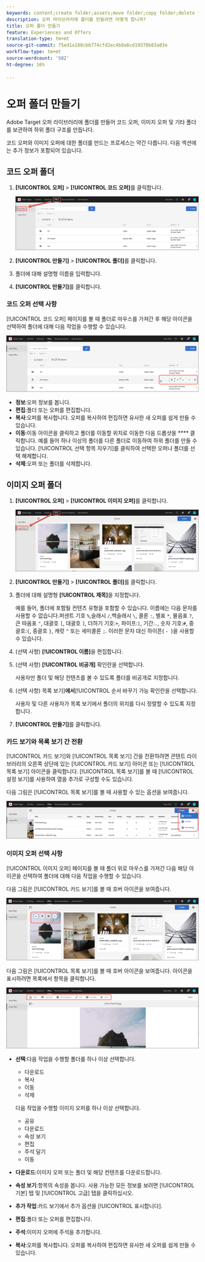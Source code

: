 ```yaml
---
keywords: content;create folder;assets;move folder;copy folder;delete folder;download folder;folder
description: 오퍼 라이브러리에 폴더를 만들려면 어떻게 합니까?
title: 오퍼 폴더 만들기
feature: Experiences and Offers
translation-type: tm+mt
source-git-commit: 75ed1a180cbb774cfd2ec4b8a6cd19378b83a03e
workflow-type: tm+mt
source-wordcount: '582'
ht-degree: 16%

---
```



# 오퍼 폴더 만들기

Adobe Target 오퍼 라이브러리에 폴더를 만들어 코드 오퍼, 이미지 오퍼 및 기타 폴더를 보관하여 하위 폴더 구조를 만듭니다.

코드 오퍼와 이미지 오퍼에 대한 폴더를 만드는 프로세스는 약간 다릅니다. 다음 섹션에는 추가 정보가 포함되어 있습니다.

## 코드 오퍼 폴더

1. **[!UICONTROL 오퍼]** > **[!UICONTROL 코드 오퍼]**&#x200B;를 클릭합니다.

   ![코드 오퍼 탭](/help/c-experiences/c-manage-content/assets/code-offers-tab.png)

1. **[!UICONTROL 만들기]** > **[!UICONTROL 폴더]**&#x200B;를 클릭합니다.

1. 폴더에 대해 설명형 이름을 입력합니다.

1. **[!UICONTROL 만들기]**&#x200B;를 클릭합니다.

### 코드 오퍼 선택 사항

[!UICONTROL 코드 오퍼] 페이지를 볼 때 폴더로 마우스를 가져간 후 해당 아이콘을 선택하여 폴더에 대해 다음 작업을 수행할 수 있습니다.

![코드 오퍼 탭에서 아이콘 표시](/help/c-experiences/c-manage-content/assets/code-offers-hover-icons.png)

* **정보**:오퍼 정보를 봅니다.
* **편집**:폴더 또는 오퍼를 편집합니다.
* **복사**:오퍼를 복사합니다. 오퍼를 복사하여 편집하면 유사한 새 오퍼를 쉽게 만들 수 있습니다.
* **이동**:이동 아이콘을 클릭하고 폴더를 이동할 위치로 이동한 다음 드롭샷을  **** 클릭합니다. 예를 들어 하나 이상의 폴더를 다른 폴더로 이동하여 하위 폴더를 만들 수 있습니다. [!UICONTROL 선택 항목 지우기]를 클릭하여 선택한 오퍼나 폴더를 선택 해제합니다.
* **삭제**:오퍼 또는 폴더를 삭제합니다.

## 이미지 오퍼 폴더

1. **[!UICONTROL 오퍼]** > **[!UICONTROL 이미지 오퍼]**&#x200B;를 클릭합니다.

   ![이미지 오퍼 탭](/help/c-experiences/c-manage-content/assets/image-offers-tab.png)

1. **[!UICONTROL 만들기]** > **[!UICONTROL 폴더]**&#x200B;를 클릭합니다.
1. 폴더에 대해 설명형 **[!UICONTROL 제목]**&#x200B;을 지정합니다.

   예를 들어, 폴더에 포함될 컨텐츠 유형을 포함할 수 있습니다. 이름에는 다음 문자를 사용할 수 없습니다.퍼센트 기호 `%`,슬래시 `/`,백슬래시 `\`, 콜론 `:`, 별표 `*`, 물음표 `?`, 큰 따옴표 `"`, 대괄호 `[`, 대괄호 `]`, 더하기 기호:`+`, 파이프:`|`, 기간:`.`, 숫자 기호:`#`, 중괄호:`{`, 중괄호 `}`, 캐럿 `^` 또는 세미콜론 `;`. 이러한 문자 대신 하이픈( `- `)을 사용할 수 있습니다.

1. (선택 사항) **[!UICONTROL 이름]**&#x200B;을 편집합니다.
1. (선택 사항) **[!UICONTROL 비공개]** 확인란을 선택합니다.

   사용자만 폴더 및 해당 컨텐츠를 볼 수 있도록 폴더를 비공개로 지정합니다.

1. (선택 사항) 목록 보기&#x200B;]**에서**[!UICONTROL &#x200B;순서 바꾸기 가능 확인란을 선택합니다.

   사용자 및 다른 사용자가 목록 보기에서 폴더의 위치를 다시 정렬할 수 있도록 지정합니다.

1. **[!UICONTROL 만들기]**&#x200B;를 클릭합니다.

### 카드 보기와 목록 보기 간 전환

[!UICONTROL 카드 보기]와 [!UICONTROL 목록 보기] 간을 전환하려면 콘텐트 라이브러리의 오른쪽 상단에 있는 [!UICONTROL 카드 보기] 아이콘 또는 [!UICONTROL 목록 보기] 아이콘을 클릭합니다. [!UICONTROL 목록 보기]를 볼 때 [!UICONTROL 설정 보기]를 사용하여 열을 추가로 구성할 수도 있습니다.

다음 그림은 [!UICONTROL 목록 보기]를 볼 때 사용할 수 있는 옵션을 보여줍니다.

![목록 보기 옵션](/help/c-experiences/c-manage-content/assets/view-settings-options.png)

### 이미지 오퍼 선택 사항

[!UICONTROL 이미지 오퍼] 페이지를 볼 때 폴더 위로 마우스를 가져간 다음 해당 아이콘을 선택하여 폴더에 대해 다음 작업을 수행할 수 있습니다.

다음 그림은 [!UICONTROL 카드 보기]를 볼 때 호버 아이콘을 보여줍니다.

![카드 보기에서 이미지 오퍼 탭에 아이콘을 가리키십시오.](/help/c-experiences/c-manage-content/assets/image-offers-hover-icons.png)

다음 그림은 [!UICONTROL 목록 보기]를 볼 때 호버 아이콘을 보여줍니다. 아이콘을 표시하려면 목록에서 항목을 클릭합니다.

![목록 보기에서 이미지 오퍼 탭의 아이콘을 가리키십시오.](/help/c-experiences/c-manage-content/assets/list-view-hover.png)

* **선택**:다음 작업을 수행할 폴더를 하나 이상 선택합니다.

   * 다운로드
   * 복사
   * 이동
   * 삭제

   다음 작업을 수행할 이미지 오퍼를 하나 이상 선택합니다.

   * 공유
   * 다운로드
   * 속성 보기
   * 편집
   * 주석 달기
   * 이동


* **다운로드**:이미지 오퍼 또는 폴더 및 해당 컨텐츠를 다운로드합니다.
* **속성 보기**:항목의 속성을 봅니다. 사용 가능한 모든 정보를 보려면 [!UICONTROL 기본] 탭 및 [!UICONTROL 고급] 탭을 클릭하십시오.
* **추가 작업**:카드 보기에서 추가 옵션을  [!UICONTROL 표시합니다].
* **편집**:폴더 또는 오퍼를 편집합니다.
* **주석**:이미지 오퍼에 주석을 추가합니다.
* **복사**:오퍼를 복사합니다. 오퍼를 복사하여 편집하면 유사한 새 오퍼를 쉽게 만들 수 있습니다.
